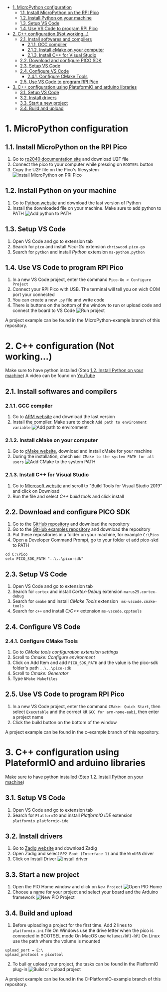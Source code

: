 - [1. MicroPython configuration](#1-micropython-configuration)
  - [1.1. Install MicroPython on the RPI Pico](#11-install-micropython-on-the-rpi-pico)
  - [1.2. Install Python on your machine](#12-install-python-on-your-machine)
  - [1.3. Setup VS Code](#13-setup-vs-code)
  - [1.4. Use VS Code to program RPI Pico](#14-use-vs-code-to-program-rpi-pico)
- [2. C++ configuration (Not working...)](#2-c-configuration-not-working)
  - [2.1. Install softwares and compilers](#21-install-softwares-and-compilers)
    - [2.1.1. GCC compiler](#211-gcc-compiler)
    - [2.1.2. Install cMake on your computer](#212-install-cmake-on-your-computer)
    - [2.1.3. Install C++ for Visual Studio](#213-install-c-for-visual-studio)
  - [2.2. Download and configure PICO SDK](#22-download-and-configure-pico-sdk)
  - [2.3. Setup VS Code](#23-setup-vs-code)
  - [2.4. Configure VS Code](#24-configure-vs-code)
    - [2.4.1. Configure CMake Tools](#241-configure-cmake-tools)
  - [2.5. Use VS Code to program RPI Pico](#25-use-vs-code-to-program-rpi-pico)
- [3. C++ configuration using PlateformIO and arduino libraries](#3-c-configuration-using-plateformio-and-arduino-libraries)
  - [3.1. Setup VS Code](#31-setup-vs-code)
  - [3.2. Install drivers](#32-install-drivers)
  - [3.3. Start a new project](#33-start-a-new-project)
  - [3.4. Build and upload](#34-build-and-upload)

# 1. MicroPython configuration
## 1.1. Install MicroPython on the RPI Pico
1. Go to [rp2040 documentation site](https://www.raspberrypi.org/documentation/rp2040/getting-started/#getting-started-with-micropython) and download U2F file
2. Connect the pico to your computer while pressing on `BOOTSEL` button
3. Copy the U2F file on the Pico's filesystem
![Install MicroPython on PRI Pico](Images/MicroPython-FINAL.gif)

## 1.2. Install Python on your machine
1. Go to [Python website](https://www.python.org/downloads/) and download the last version of Python
2. Install the downloaded file on your machine. Make sure to add python to PATH
![Add python to PATH](Images/Capture%20d’écran%202021-05-12%20083257.jpg)

## 1.3. Setup VS Code
1. Open VS Code and go to extension tab
2. Search for `pico` and install *Pico-Go* extension `chriswood.pico-go`
3. Search for `python` and install *Python* extension `ms-python.python`

## 1.4. Use VS Code to program RPI Pico
1. In a new VS Code project, enter the command `Pico-Go > Configure Project`
2. Connect your RPI Pico with USB. The terminal will tell you on wich COM port your connected
3. You can create a new `.py` file and write code
4. There is buttons on the bottom of the window to run or upload code and connect the board to VS Code
![Run project](Images/Capture%20d’écran%202021-05-12%20082523.jpg)

A project example can be found in the MicroPython-example branch of this repository.

# 2. C++ configuration (Not working...)

Make sure to have python installed (Step [1.2. Install Python on your machine](#12-install-python-on-your-machine))
A video can be found on [YouTube](https://youtu.be/mUF9xjDtFfY)

## 2.1. Install softwares and compilers
### 2.1.1. GCC compiler
1. Go to [ARM website](https://developer.arm.com/tools-and-software/open-source-software/developer-tools/gnu-toolchain/gnu-rm/downloads) and download the last version
2. Install the compiler. Make sure to check `Add path to environment variable`
![Add path to environment](Images/Capture%20d’écran%202021-05-12%20101716.jpg)

### 2.1.2. Install cMake on your computer
1. Go to [cMake website](https://cmake.org/download/), download and install cMake for your machine
2. During the installation, chech `Add CMake to the system PATH for all users`
![Add CMake to the system PATH](Images/Capture%20d’écran%202021-05-12%20101908.jpg)
### 2.1.3. Install C++ for Visual Studio
1. Go to [Microsoft website](https://visualstudio.microsoft.com/fr/downloads/) and scroll to "Build Tools for Visual Studio 2019" and click on Download
2. Run the file and select *C++ build tools* and click install

## 2.2. Download and configure PICO SDK
1. Go to the [GitHub repository](https://github.com/raspberrypi/pico-sdk) and download the repository
2. Go to the [GitHub examples repository](https://github.com/raspberrypi/pico-examples) and download the repository
3. Put these repositories in a folder on your machine, for example `C:\Pico`
4. Open a Developer Command Prompt, go to your folder et add pico-skd to PATH
```
cd C:\Pico
setx PICO_SDK_PATH "..\..\pico-sdk"
```

## 2.3. Setup VS Code
1. Open VS Code and go to extension tab
2. Search for `cortex` and install *Cortex-Debug* extension `marus25.cortex-debug`
3. Search for `cmake` and install *CMake Tools* extension `
ms-vscode.cmake-tools`
4. Search for `c++` and install *C/C++* extension `ms-vscode.cpptools`

## 2.4. Configure VS Code
### 2.4.1. Configure CMake Tools
1. Go to *CMake tools configuration extension settings*
2. Scroll to *Cmake: Configure environment*
3. Click on Add Item and add `PICO_SDK_PATH` and the value is the pico-sdk folder's path `..\..\pico-sdk`
4. Scroll to *Cmake: Generator*
5. Type `NMake Makefiles`

## 2.5. Use VS Code to program RPI Pico
1. In a new VS Code project, enter the command `CMake: Quick Start`, then select `Executable` and the correct kit `GCC for arm-none-eabi`, then enter a project name
2. Click the build button on the bottom of the window

A project example can be found in the c-example branch of this repository.

# 3. C++ configuration using PlateformIO and arduino libraries
Make sure to have python installed (Step [1.2. Install Python on your machine](#12-install-python-on-your-machine))
## 3.1. Setup VS Code
1. Open VS Code and go to extension tab
2. Search for `PlatformIO` and install *PlatformIO IDE* extension `platformio.platformio-ide`

## 3.2. Install drivers
1. Go to [Zadig website](https://zadig.akeo.ie/) and download Zadig
2. Open Zadig and select `RP2 Boot (Interface 1)` and the `WinUSB` driver
3. Click on Install Driver
![Install driver](Images/Capture%20d’écran%202021-05-12%20100915.jpg)

## 3.3. Start a new project
1. Open the PIO Home window and click on `New Project`
![Open PIO Home](Images/Capture%20d’écran%202021-05-12%20090233.jpg)
2. Choose a name for your project and select your board and the Arduino framework
![New PIO Project](Images/Capture%20d’écran%202021-05-12%20090459.jpg)

## 3.4. Build and upload
1. Before uploading a project for the first time. Add 2 lines to `platformio.ini` file
On Windows use the drive letter when the pico is connected in BOOTSEL mode
On MacOS use `Volumes/RPI-RP2`
On Linux use the path where the volume is mounted
```
upload_port = E:\
upload_protocol = picotool
```
2. To buil or upload your project, the tasks can be found in the PlatformIO plug-in
![Build or Upload project](Images/Capture%20d’écran%202021-05-12%20100221.jpg)

A project example can be found in the C-PlatformIO-example branch of this repository.